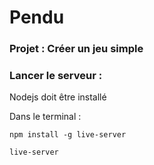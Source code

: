 ﻿# Pendu #

### Projet : Créer un jeu simple ###


### Lancer le serveur : ###

Nodejs doit être installé 

Dans le terminal : 

    npm install -g live-server
    
    live-server
